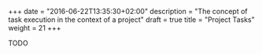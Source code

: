 +++
date = "2016-06-22T13:35:30+02:00"
description = "The concept of task execution in the context of a project"
draft = true
title = "Project Tasks"
weight = 21
+++

TODO
